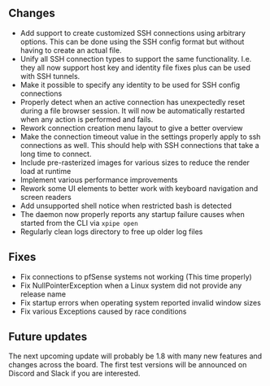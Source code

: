 ## Changes

- Add support to create customized SSH connections using arbitrary options.
  This can be done using the SSH config format but without having to create an actual file.
- Unify all SSH connection types to support the same functionality.
  I.e. they all now support host key and identity file fixes plus can be used with SSH tunnels.
- Make it possible to specify any identity to be used for SSH config connections
- Properly detect when an active connection has unexpectedly reset during a file browser session.
  It will now be automatically restarted when any action is performed and fails.
- Rework connection creation menu layout to give a better overview
- Make the connection timeout value in the settings properly apply to ssh connections as well.
  This should help with SSH connections that take a long time to connect.
- Include pre-rasterized images for various sizes to reduce the render load at runtime
- Implement various performance improvements
- Rework some UI elements to better work with keyboard navigation and screen readers
- Add unsupported shell notice when restricted bash is detected
- The daemon now properly reports any startup failure causes when started from the CLI via `xpipe open`
- Regularly clean logs directory to free up older log files

## Fixes

- Fix connections to pfSense systems not working (This time properly)
- Fix NullPointerException when a Linux system did not provide any release name
- Fix startup errors when operating system reported invalid window sizes
- Fix various Exceptions caused by race conditions

## Future updates

The next upcoming update will probably be 1.8 with many new features and changes across the board.
The first test versions will be announced on Discord and Slack if you are interested.